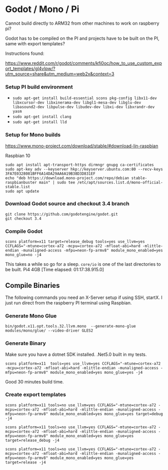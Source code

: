 # Godot / Mono / Pi

Cannot build directly to ARM32 from other machines to work on raspberry pi?

Godot has to be compiled on the PI and projects have to be built on the PI, same with export templates?

Instructions found:

https://www.reddit.com/r/godot/comments/kfi0oc/how_to_use_custom_export_templates/gl4vlpw/?utm_source=share&utm_medium=web2x&context=3

### Setup PI build environment

- `sudo apt-get install build-essential scons pkg-config libx11-dev libxcursor-dev libxinerama-dev libgl1-mesa-dev libglu-dev libasound2-dev libpulse-dev libudev-dev libxi-dev libxrandr-dev yasm`
- `sudo apt-get install clang`
- `sudo apt-get install lld`

### Setup for Mono builds

https://www.mono-project.com/download/stable/#download-lin-raspbian

Raspbian 10

```
sudo apt install apt-transport-https dirmngr gnupg ca-certificates
sudo apt-key adv --keyserver hkp://keyserver.ubuntu.com:80 --recv-keys 3FA7E0328081BFF6A14DA29AA6A19B38D3D831EF
echo "deb https://download.mono-project.com/repo/debian stable-raspbianbuster main" | sudo tee /etc/apt/sources.list.d/mono-official-stable.list
sudo apt update
```

### Download Godot source and checkout 3.4 branch

```
git clone https://github.com/godotengine/godot.git
git checkout 3.4
```

### Compile Godot

`scons platform=x11 target=release_debug tools=yes use_llvm=yes CCFLAGS="-mtune=cortex-a72 -mcpu=cortex-a72 -mfloat-abi=hard -mlittle-endian -munaligned-access -mfpu=neon-fp-armv8" module_mono_enabled=yes mono_glue=no -j4`

This takes a while so go for a sleep. `core/io` is one of the last directories to be built. Pi4 4GB [Time elapsed: 01:17:38.915.0]

## Compile Binaries

The following commands you need an X-Server setup if using SSH, startX. I just run direct from the raspberry PI terminal using Raspbian.

### Generate Mono Glue

`bin/godot.x11.opt.tools.32.llvm.mono  --generate-mono-glue modules/mono/glue/ --video-driver GLES2`

### Generate Binary

Make sure you have a dotnet SDK installed. .Net5.0 built in my tests.

`scons platform=x11  tools=yes use_llvm=yes CCFLAGS="-mtune=cortex-a72 -mcpu=cortex-a72 -mfloat-abi=hard -mlittle-endian -munaligned-access -mfpu=neon-fp-armv8" module_mono_enabled=yes mono_glue=yes -j4`

Good 30 minutes build time.

### Create export templates

```
scons platform=x11 tools=no use_llvm=yes CCFLAGS="-mtune=cortex-a72 -mcpu=cortex-a72 -mfloat-abi=hard -mlittle-endian -munaligned-access -mfpu=neon-fp-armv8" module_mono_enabled=yes mono_glue=yes target=debug -j4

scons platform=x11 tools=no use_llvm=yes CCFLAGS="-mtune=cortex-a72 -mcpu=cortex-a72 -mfloat-abi=hard -mlittle-endian -munaligned-access -mfpu=neon-fp-armv8" module_mono_enabled=yes mono_glue=yes target=release_debug -j4

scons platform=x11 tools=no use_llvm=yes CCFLAGS="-mtune=cortex-a72 -mcpu=cortex-a72 -mfloat-abi=hard -mlittle-endian -munaligned-access -mfpu=neon-fp-armv8" module_mono_enabled=yes mono_glue=yes target=release -j4

```